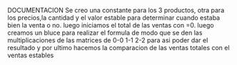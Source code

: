DOCUMENTACION
Se creo una constante para los 3 productos, otra para los precios,la cantidad y el valor estable para determinar cuando estaba bien la venta o no. luego iniciamos el total de las ventas con =0. luego creamos un bluce para realizar el formula de modo que se den las multiplicaciones de las matrices de 0-0 1-1 2-2 para asi poder dar el resultado y por ultimo hacemos la comparacion de las ventas totales con el ventas estables 